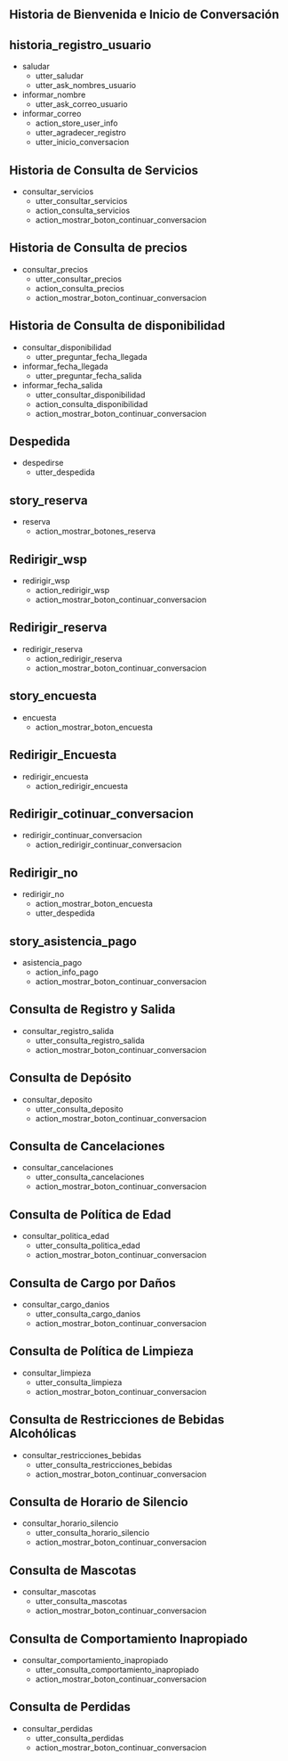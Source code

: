 ## Historia de Bienvenida e Inicio de Conversación

## historia_registro_usuario

* saludar
    - utter_saludar
    - utter_ask_nombres_usuario
* informar_nombre
    - utter_ask_correo_usuario
* informar_correo
    - action_store_user_info
    - utter_agradecer_registro
    - utter_inicio_conversacion

## Historia de Consulta de Servicios

* consultar_servicios
    - utter_consultar_servicios
    - action_consulta_servicios
    - action_mostrar_boton_continuar_conversacion



## Historia de Consulta de precios

* consultar_precios
    - utter_consultar_precios
    - action_consulta_precios
    - action_mostrar_boton_continuar_conversacion

## Historia de Consulta de disponibilidad

* consultar_disponibilidad
    - utter_preguntar_fecha_llegada
* informar_fecha_llegada
    - utter_preguntar_fecha_salida
* informar_fecha_salida
    - utter_consultar_disponibilidad
    - action_consulta_disponibilidad
    - action_mostrar_boton_continuar_conversacion

## Despedida

* despedirse
    - utter_despedida

## story_reserva

* reserva
    - action_mostrar_botones_reserva

## Redirigir_wsp

* redirigir_wsp
    - action_redirigir_wsp
    - action_mostrar_boton_continuar_conversacion

## Redirigir_reserva

* redirigir_reserva
    - action_redirigir_reserva
    - action_mostrar_boton_continuar_conversacion

## story_encuesta

* encuesta
    - action_mostrar_boton_encuesta

## Redirigir_Encuesta

* redirigir_encuesta
    - action_redirigir_encuesta

## Redirigir_cotinuar_conversacion

* redirigir_continuar_conversacion
    - action_redirigir_continuar_conversacion

## Redirigir_no

* redirigir_no
    - action_mostrar_boton_encuesta
    - utter_despedida

## story_asistencia_pago

* asistencia_pago
    - action_info_pago
    - action_mostrar_boton_continuar_conversacion

## Consulta de Registro y Salida

* consultar_registro_salida
    - utter_consulta_registro_salida
    - action_mostrar_boton_continuar_conversacion

## Consulta de Depósito

* consultar_deposito
    - utter_consulta_deposito
    - action_mostrar_boton_continuar_conversacion

## Consulta de Cancelaciones

* consultar_cancelaciones
    - utter_consulta_cancelaciones
    - action_mostrar_boton_continuar_conversacion

## Consulta de Política de Edad

* consultar_politica_edad
    - utter_consulta_politica_edad
    - action_mostrar_boton_continuar_conversacion

## Consulta de Cargo por Daños

* consultar_cargo_danios
    - utter_consulta_cargo_danios
    - action_mostrar_boton_continuar_conversacion

## Consulta de Política de Limpieza

* consultar_limpieza
    - utter_consulta_limpieza
    - action_mostrar_boton_continuar_conversacion

## Consulta de Restricciones de Bebidas Alcohólicas

* consultar_restricciones_bebidas
    - utter_consulta_restricciones_bebidas
    - action_mostrar_boton_continuar_conversacion

## Consulta de Horario de Silencio

* consultar_horario_silencio
    - utter_consulta_horario_silencio
    - action_mostrar_boton_continuar_conversacion

## Consulta de Mascotas

* consultar_mascotas
    - utter_consulta_mascotas
    - action_mostrar_boton_continuar_conversacion

## Consulta de Comportamiento Inapropiado

* consultar_comportamiento_inapropiado
    - utter_consulta_comportamiento_inapropiado
    - action_mostrar_boton_continuar_conversacion

## Consulta de Perdidas

* consultar_perdidas
    - utter_consulta_perdidas
    - action_mostrar_boton_continuar_conversacion
